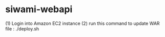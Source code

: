 siwami-webapi
===========
(1) Login into Amazon EC2 instance
(2) run this command to update WAR file : ./deploy.sh